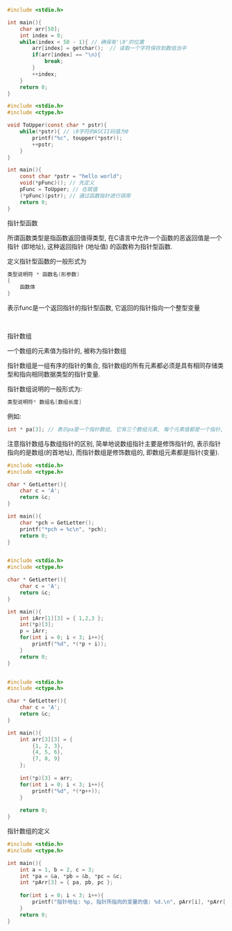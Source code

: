 ```c
#include <stdio.h>

int main(){
    char arr[50];
    int index = 0;
    while(index < 50 - 1){ // 确保有'\0'的位置
        arr[index] = getchar();  // 读取一个字符保存到数组当中
        if(arr[index] == "\n){
            break;
        }
        ++index;
    }
    return 0;
}
```


```c
#include <stdio.h>
#include <ctype.h>

void ToUpper(const char * pstr){
    while(*pstr){ // \0字符的ASCII码值为0
        printf("%c", toupper(*pstr));
        ++pstr;
    }
}

int main(){
    const char *pstr = "hello world";
    void(*pFunc)(); // 先定义
    pFunc = ToUpper; // 在赋值
    (*pFunc)(pstr); // 通过函数指针进行调用
    return 0;
}
```

指针型函数

所谓函数类型是指函数返回值得类型, 在C语言中允许一个函数的恶返回值是一个指针 (即地址), 这种返回指针 (地址值) 的函数称为指针型函数.

定义指针型函数的一般形式为
```c
类型说明符 * 函数名(形参数)
{
    函数体
}
```

表示func是一个返回指针的指针型函数, 它返回的指针指向一个整型变量

<br>

指针数组

一个数组的元素值为指针的, 被称为指针数组

指针数组是一组有序的指针的集合, 指针数组的所有元素都必须是具有相同存储类型和指向相同数据类型的指针变量.

指针数组说明的一般形式为:
```c
类型说明符* 数组名[数组长度]
```

例如:
```c
int * pa[3]; // 表示pa是一个指针数组, 它有三个数组元素, 每个元素值都是一个指针, 指向整型变量 
```

注意指针数组与数组指针的区别, 简单地说数组指针主要是修饰指针的, 表示指针指向的是数组(的首地址), 而指针数组是修饰数组的, 即数组元素都是指针(变量).

```c
#include <stdio.h>
#include <ctype.h>

char * GetLetter(){
    char c = 'A';
    return &c;
}

int main(){
    char *pch = GetLetter();
    printf("*pch = %c\n", *pch);
    return 0;
}

```



```c

#include <stdio.h>
#include <ctype.h>

char * GetLetter(){
    char c = 'A';
    return &c;
}

int main(){
    int iArr[1][3] = { 1,2,3 };
    int(*p)[3];
    p = iArr;
    for(int i = 0; i < 3; i++){
        printf("%d", *(*p + i));
    }
    return 0;
}
```





```c

#include <stdio.h>
#include <ctype.h>

char * GetLetter(){
    char c = 'A';
    return &c;
}

int main(){
    int arr[3][3] = { 
        {1, 2, 3},
        {4, 5, 6},
        {7, 8, 9}
    };
    
    int(*p)[3] = arr;
    for(int i = 0; i < 3; i++){
        printf("%d", *(*p++));
    }
    
    return 0;
}
```

指针数组的定义

```c
#include <stdio.h>
#include <ctype.h>

int main(){
    int a = 1, b = 2, c = 3;
    int *pa = &a, *pb = &b, *pc = &c;
    int *pArr[3] = { pa, pb, pc };
    
    for(int i = 0; i < 3; i++){
        printf("指针地址: %p, 指针所指向的变量的值: %d.\n", pArr[i], *pArr[i]);
    }
    return 0;
}

```
